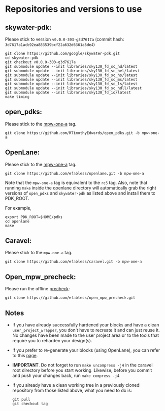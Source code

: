 <!---
# SPDX-FileCopyrightText: 2020 Efabless Corporation
#
# Licensed under the Apache License, Version 2.0 (the "License");
# you may not use this file except in compliance with the License.
# You may obtain a copy of the License at
#
#      http://www.apache.org/licenses/LICENSE-2.0
#
# Unless required by applicable law or agreed to in writing, software
# distributed under the License is distributed on an "AS IS" BASIS,
# WITHOUT WARRANTIES OR CONDITIONS OF ANY KIND, either express or implied.
# See the License for the specific language governing permissions and
# limitations under the License.
#
# SPDX-License-Identifier: Apache-2.0
-->

# Repositories and versions to use

## skywater-pdk:

Please stick to version `v0.0.0-303-g3d7617a`
(commit hash: `3d7617a1acb92ea883539bcf22a632d6361a5de4`)
```
git clone https://github.com/google/skywater-pdk.git
cd skywater-pdk
git checkout v0.0.0-303-g3d7617a
git submodule update --init libraries/sky130_fd_sc_hd/latest
git submodule update --init libraries/sky130_fd_sc_hvl/latest
git submodule update --init libraries/sky130_fd_sc_hs/latest
git submodule update --init libraries/sky130_fd_sc_ms/latest
git submodule update --init libraries/sky130_fd_sc_ls/latest
git submodule update --init libraries/sky130_fd_sc_hdll/latest
git submodule update --init libraries/sky130_fd_io/latest
make timing
```

## open_pdks:

Please stick to the [mpw-one-a](https://github.com/RTimothyEdwards/open_pdks/tree/mpw-one-a) tag.
```
git clone https://github.com/RTimothyEdwards/open_pdks.git -b mpw-one-a
```

## OpenLane:

Please stick to the [mpw-one-a](https://github.com/efabless/openlane/tree/mpw-one-a) tag.
```
git clone https://github.com/efabless/openlane.git -b mpw-one-a
```
Note that the `mpw-one-a` tag is equivalent to the `rc5` tag. Also, note that
running `make` inside the openlane directory will automatically grab the right
versions of `open_pdks` and `skywater-pdk` as listed above and install them to
PDK_ROOT.

For example,

```
export PDK_ROOT=$HOME/pdks
cd openlane
make
```

## Caravel:

Please stick to the `mpw-one-a` tag.
```
git clone https://github.com/efabless/caravel.git -b mpw-one-a
```

## Open_mpw_precheck:
Please run the offline [precheck](https://github.com/efabless/open_mpw_precheck):
```
git clone https://github.com/efabless/open_mpw_precheck.git
```

## Notes

- If you have already successfully hardened your blocks and have a clean
  `user_project_wrapper`, you don't have to recreate it and can just reuse it.
  No changes have been made to the user project area or to the tools that
  require you to reharden your design(s).

- If you prefer to re-generate your blocks (using OpenLane), you can refer to
  this [page][1].

- **IMPORTANT**. Do not forget to run `make uncompress -j4` in the caravel root
  directory before you start working. Likewise, before you commit and push your
  changes back, run `make compress -j4`.

- If you already have a clean working tree in a previously cloned repository from
  those listed above, what you need to do is:
  ```
  git pull
  git checkout tag
  ```

[1]: ./openlane/README.md
